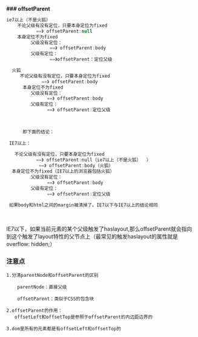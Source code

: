 **### offsetParent**

```javascript
ie7以上（不是火狐）    
    不论父级有没有定位，只要本身定位为fixed
           ==》 offsetParent:null
    本身定位不为fixed
         父级没有定位：
                ==》 offsetParent:body
         父级有定位：
                ==》offsetParent：定位父级 

  火狐
     不论父级有没有定位，只要本身定位为fixed
             ==》 offsetParent:body
      本身定位不为fixed
         父级没有定位：
               ==》 offsetParent:body
         父级有定位：
               ==》 offsetParent:定位父级


               
      即下面的结论：  
      
 IE7以上：
 
   不论父级有没有定位，只要本身定位为fixed
           ==》 offsetParent:null（ie7以上（不是火狐）  ）
            ==》 offsetParent:body（火狐）
  本身定位不为fixed（IE7以上的浏览器包括火狐）
         父级没有定位：
               ==》 offsetParent:body
         父级有定位：
               ==》 offsetParent:定位父级
                            
 如果body和html之间的margin被清掉了。IE7以下与IE7以上的结论相同
 
 
```

​        IE7以下，如果当前元素的某个父级触发了haslayout,那么offsetParent就会指向到这个触发了layout特性的父节点上（最常见的触发haslayout的属性就是  overflow: hidden;）


### 注意点
    
    1.分清parentNode和offsetParent的区别
        
        parentNode：直接父级

        offsetParent：类似于CSS的包含块

    2.offsetParent的作用：
       offsetLeft和offsetTop是参照于offsetParent的内边距边界的

    3.dom里所有的元素都是有offsetLeft和offsetTop的



